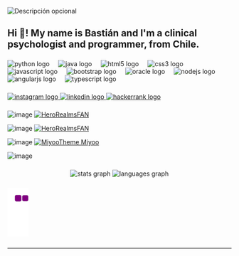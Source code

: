 ![Descripción opcional](https://i.imgur.com/Iwu6WK5.png)

###

<h2 align="left">Hi 👋! My name is Bastián and I'm a clinical psychologist and programmer, from Chile.</h2>


###

<div align="left">
  <img src="https://cdn.jsdelivr.net/gh/devicons/devicon/icons/python/python-original.svg" height="30" alt="python logo"  />
  <img width="12" />
  <img src="https://cdn.jsdelivr.net/gh/devicons/devicon/icons/java/java-original.svg" height="30" alt="java logo"  />
  <img width="12" />
  <img src="https://cdn.jsdelivr.net/gh/devicons/devicon/icons/html5/html5-original.svg" height="30" alt="html5 logo"  />
  <img width="12" />
  <img src="https://cdn.jsdelivr.net/gh/devicons/devicon/icons/css3/css3-original.svg" height="30" alt="css3 logo"  />
  <img width="12" />
  <img src="https://cdn.jsdelivr.net/gh/devicons/devicon/icons/javascript/javascript-original.svg" height="30" alt="javascript logo"  />
  <img width="12" />
  <img src="https://cdn.jsdelivr.net/gh/devicons/devicon/icons/bootstrap/bootstrap-original.svg" height="30" alt="bootstrap logo"  />
  <img width="12" />
  <img src="https://cdn.jsdelivr.net/gh/devicons/devicon/icons/oracle/oracle-original.svg" height="30" alt="oracle logo"  />
  <img width="12" />
  <img src="https://cdn.jsdelivr.net/gh/devicons/devicon/icons/nodejs/nodejs-original.svg" height="40" alt="nodejs logo"  />
  <img width="12" />
  <img src="https://cdn.jsdelivr.net/gh/devicons/devicon/icons/angularjs/angularjs-original.svg" height="40" alt="angularjs logo"  />
  <img width="12" />
  <img src="https://cdn.jsdelivr.net/gh/devicons/devicon/icons/typescript/typescript-original.svg" height="40" alt="typescript logo"  />
  
</div>


###

<div align="left">
  <a href="https://www.instagram.com/3pm_inspiration" target="_blank">
    <img src="https://img.shields.io/static/v1?message=Instagram&logo=instagram&label=&color=E4405F&logoColor=white&labelColor=&style=for-the-badge" height="35" alt="instagram logo"  />
  </a>
  <a href="https://cl.linkedin.com/in/enriquebastian" target="_blank">
    <img src="https://img.shields.io/static/v1?message=LinkedIn&logo=linkedin&label=&color=0077B5&logoColor=white&labelColor=&style=for-the-badge" height="35" alt="linkedin logo"  />
  </a>
  <a href="https://www.hackerrank.com/profile/3pm_inspiration" target="_blank">
    <img src="https://img.shields.io/static/v1?message=HackerRank&logo=hackerrank&label=&color=2EC866&logoColor=white&labelColor=&style=for-the-badge" height="35" alt="hackerrank logo"  />
  </a>
</div>

###

![image](https://github.com/Bastian666666666/Bastian666666666/assets/133687016/72a99b89-cf40-4942-b20b-c8a276155807)
[![HeroRealmsFAN](https://img.shields.io/badge/MindMatch-Tracker?logo=github&color=7DFCF2&link=https://github.com/Bastian666666666/MindMatch-DSM-Symptom-Tracker)](https://github.com/Bastian666666666/MindMatch-DSM-Symptom-Tracker)


![image](https://github.com/Bastian666666666/Bastian666666666/assets/133687016/25faeab7-8a0a-4510-904c-421ee523e0a2)
[![HeroRealmsFAN](https://img.shields.io/badge/HeroRealms-fan?logo=github&color=blue&link=https%3A%2F%2Fgithub.com%2FBastian666666666%2FHero-Realms-Fanmade)](https://github.com/Bastian666666666/Hero-Realms-Fanmade)



![image](https://github.com/Bastian666666666/Bastian666666666/assets/133687016/8fbd9e0e-3385-4d3b-a435-bab9cf09f35a)
[![MiyooTheme Miyoo](https://img.shields.io/badge/MiyooTheme-Miyoo?logo=github&color=pink&link=https%3A%2F%2Fgithub.com%2FBastian666666666%2FMiyoo-theme-project)](https://github.com/Bastian666666666/Miyoo-theme-project)


![image](https://github.com/Bastian666666666/Bastian666666666/assets/133687016/7f76fba5-08d7-4f3e-b927-3705ad485b44)


### 

<div align="center">
<img src="https://github-readme-stats.vercel.app/api?username=Bastian666666666&hide_title=false&hide_rank=false&show_icons=true&include_all_commits=true&count_private=true&disable_animations=false&theme=dracula&locale=en&hide_border=false" height="150" alt="stats graph"  />
<img src="https://github-readme-stats.vercel.app/api/top-langs?username=Bastian666666666&locale=en&hide_title=false&layout=compact&card_width=320&langs_count=5&theme=dracula&hide_border=false" height="150" alt="languages graph"  />
</div>

###

![snake gif](https://github.com/Bastian666666666/Bastian666666666/blob/output/github-contribution-grid-snake.gif)

###
-----

